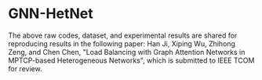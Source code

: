 # GNN-HetNet
The above raw codes, dataset, and experimental results are shared for reproducing results in the following paper:
Han Ji, Xiping Wu, Zhihong Zeng, and Chen Chen, "Load Balancing with Graph Attention Networks in MPTCP-based Heterogeneous Networks", which is submitted to IEEE TCOM for review.
